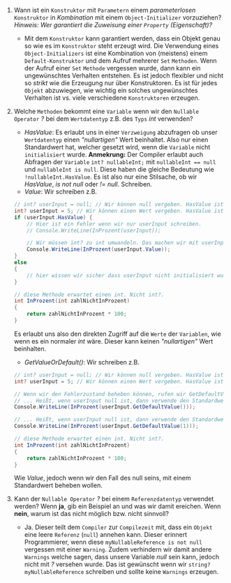 ﻿1) Wann ist ein ``Konstruktor`` mit ``Parametern`` einem *parameterlosen* ``Konstruktor`` in *Kombination* mit einem ``Object-Initializer`` vorzuziehen? *Hinweis: Wer garantiert die Zuweisung einer ``Property`` (Eigenschaft)?*

    * Mit dem ``Konstruktor`` kann garantiert werden, dass ein Objekt genau so wie es im ``Konstruktor`` steht erzeugt wird. Die Verwendung eines ``Object-Initializers`` ist eine Kombination von (meistens) einem ``Default-Konstruktor`` und dem Aufruf mehrerer ``Set`` ``Methoden``. Wenn der Aufruf einer ``Set`` ``Methode`` vergessen wurde, dann kann ein ungewünschtes Verhalten entstehen. Es ist jedoch flexibler und nicht so *strikt* wie die Erzeugung nur über Konstruktoren. Es ist für jedes ``Objekt`` abzuwiegen, wie wichtig ein solches ungewünschtes Verhalten ist vs. viele verschiedene ``Konstruktoren`` erzeugen.
 
2) Welche ``Methoden`` bekommt eine ``Variable`` wenn wir den ``Nullable Operator`` *?* bei dem ``Wertdatentyp`` z.B. des ``Typs`` *int* verwenden? 
    * *HasValue*: Es erlaubt uns in einer ``Verzweigung`` abzufragen ob unser ``Wertdatentyp`` einen *"nullartigen"* Wert beinhaltet. Also nur einen Standardwert hat, welcher gesetzt wird, wenn die ``Variable`` nicht ``initialisiert`` wurde.
    **Anmekrung:** Der Compiler erlaubt auch Abfragen der ``Variable`` ``int? nullableInt;`` mit ``nullableInt == null`` und ``nullableInt is null``. Diese haben die gleiche Bedeutung wie ``!nullableInt.HasValue``. Es ist also nur eine Stilsache, ob wir *HasValue*, *is not null* oder *!= null*. Schreiben. 
    * *Value*: Wir schreiben z.B. 
    ```csharp
    // int? userInput = null; // Wir können null vergeben. HasValue ist false.
    int? userInput = 5; // Wir können einen Wert vergeben. HasValue ist true.
    if (userInput.HasValue) {
        // Hier ist ein Fehler wenn wir nur userInput schreiben. 
        // Console.WriteLine(InProzent(userInput)); 

        // Wir müssen int? zu int umwandeln. Das machen wir mit userInput.Value
        Console.WriteLine(InProzent(userInput.Value)); 
    }
    else
    {
        // hier wissen wir sicher dass userInput nicht initialisiert wurde.
    }

    // diese Methode erwartet einen int. Nicht int?.
    int InProzent(int zahlNichtInProzent) 
    {
        return zahlNichtInProzent * 100;
    }
    ```
    Es erlaubt uns also den direkten Zugriff auf die ``Werte`` der ``Variablen``, wie wenn es ein normaler *int* wäre. Dieser kann keinen *"nullartigen"* Wert beinhalten.

    * *GetValueOrDefault()*: Wir schreiben z.B. 
    ```csharp
    // int? userInput = null; // Wir können null vergeben. HasValue ist false.
    int? userInput = 5; // Wir können einen Wert vergeben. HasValue ist true.

    // Wenn wir den Fehlerzustand beheben können, rufen wir GetDefaultValue auf.
    // ... Heißt, wenn userInput null ist, dann verwende den Standardwert 0.
    Console.WriteLine(InProzent(userInput.GetDefaultValue())); 

    // ... Heißt, wenn userInput null ist, dann verwende den Standardwert 1.
    Console.WriteLine(InProzent(userInput.GetDefaultValue(1))); 

    // diese Methode erwartet einen int. Nicht int?.
    int InProzent(int zahlNichtInProzent) 
    {
        return zahlNichtInProzent * 100;
    }
    ```
    Wie *Value*, jedoch wenn wir den Fall des null seins, mit einem Standardwert beheben wollen.


3) Kann der ``Nullable Operator`` *?* bei einem ``Referenzdatentyp`` verwendet werden? Wenn **ja**, gib ein Beispiel an und was wir damit ereichen. Wenn **nein**, warum ist das nicht möglich bzw. nicht sinnvoll?
    * Ja. Dieser teilt dem ``Compiler`` zur ``Compilezeit`` mit, dass ein ``Objekt`` eine leere ``Referenz`` (``null``) annehen kann. Dieser erinnert Programmierer, wenn diese ``myNullableReference is not null`` vergessen mit einer ``Warning``. Zudem verhindern wir damit andere ``Warnings`` welche sagen, dass unsere Variable *null* sein kann, jedoch nicht mit *?* versehen wurde. Das ist gewünscht wenn wir ``string? myNullableReference`` schreiben und sollte keine ``Warnings`` erzeugen.